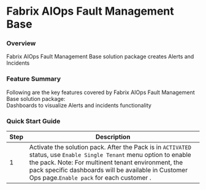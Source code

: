 # Fabrix AIOps Fault Management Base

### Overview  
  
Fabrix AIOps Fault Management Base solution package creates Alerts and Incidents

  
### Feature Summary  
  
Following are the key features covered by Fabrix AIOps Fault Management Base solution package:  
Dashboards to visualize Alerts and incidents functionality



### Quick Start Guide 

| Step | Description |  
|------|-------------|    
| 1    | Activate the solution pack. After the Pack is in `ACTIVATED` status, use `Enable Single Tenant` menu option to enable the pack. Note: For multinent tenant environment, the pack specific dashboards will be available in Customer Ops page.`Enable pack` for each customer .| 

   
 